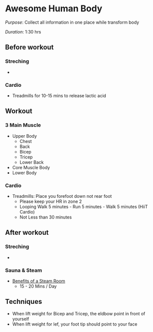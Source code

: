 # Awesome Human Body
*Purpose*: Collect all information in one place while transform body

*Duration*: 1:30 hrs

## Before workout
### Streching
- 
### Cardio
- Treadmills for 10-15 mins to release lactic acid

## Workout
### 3 Main Muscle 
* Upper Body
  * Chest 
  * Back
  * Bicep 
  * Tricep
  * Lower Back
* Core Muscle Body
* Lower Body

### Cardio
- Treadmills: Place you forefoot down not rear foot 
  - Please keep your HR in zone 2
  - Looping Walk 5 minutes - Run 5 minutes - Walk 5 minutes (HiiT Cardio)  
  - Not Less than 30 minutes

## After workout
### Streching
- 

### Sauna & Steam 
- [Benefits of a Steam Room](https://www.medicalnewstoday.com/articles/320314.php)
  - 15 - 20 Mins / Day

## Techniques
- When lift weight for Bicep and Tricep, the eldbow point in front of yourself 
- When lift weight for lef, your foot tip should point to your face 

